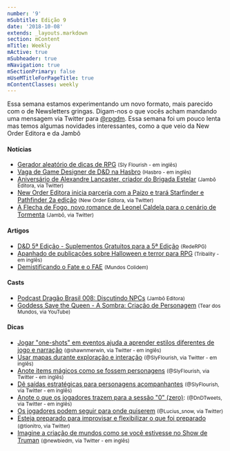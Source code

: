 ```yaml
---
number: '9'
mSubtitle: Edição 9
date: '2018-10-08'
extends: _layouts.markdown
section: mContent
mTitle: Weekly
mActive: true
mSubheader: true
mNavigation: true
mSectionPrimary: false
mUseMTitleForPageTitle: true
mContentClasses: weekly
---
```


Essa semana estamos experimentando um novo formato, mais parecido com o de Newsletters gringas. Digam-nos o que vocês acham mandando uma mensagem via Twitter para [@rpgdm]. Essa semana foi um pouco lenta mas temos algumas novidades interessantes, como a que veio da New Order Editora e da Jambô

#### Notícias

- [Gerador aleatório de dicas de RPG] <small>(Sly Flourish - em inglês)</small>
- [Vaga de Game Designer de D&D na Hasbro] <small>(Hasbro - em inglês)</small>
- [Aniversário de Alexandre Lancaster, criador do Brigada Estelar] <small>(Jambô Editora, via Twitter)</small>
- [New Order Editora inicia parceria com a Paizo e trará Starfinder e Pathfinder 2a edição] <small>(New Order Editora, via Twitter)</small>
- [A Flecha de Fogo, novo romance de Leonel Caldela para o cenário de Tormenta] <small>(Jambô, via Twitter)</small>

#### Artigos

- [D&D 5ª Edição - Suplementos Gratuitos para a 5ª Edição] <small>(RedeRPG)</small>
- [Apanhado de publicações sobre Halloween e terror para RPG] <small>(Tribality - em inglês)</small>
- [Demistificando o Fate e o FAE] <small>(Mundos Colidem)</small>

#### Casts

- [Podcast Dragão Brasil 008: Discutindo NPCs] <small>(Jambô Editora)</small>
- [Goddess Save the Queen - A Sombra: Criação de Personagem] <small>(Tear dos Mundos, via YouTube)</small>

#### Dicas

- [Jogar "one-shots" em eventos ajuda a aprender estilos diferentes de jogo e narração] <small>(@shawnmerwin, via Twitter - em inglês)</small>
- [Usar mapas durante exploração e interação] <small>(@SlyFlourish, via Twitter - em inglês)</small>
- [Anote items mágicos como se fossem personagens] <small>(@SlyFlourish, via Twitter - em inglês)</small>
- [Dê saídas estratégicas para personagens acompanhantes] <small>(@SlyFlourish, via Twitter - em inglês)</small>
- [Anote o que os jogadores trazem para a sessão "0" (zero)]: <small>(@DnDTweets, via Twitter - em inglês)</small>
- [Os jogadores podem seguir para onde quiserem] <small>(@Lucius_snow, via Twitter)</small>
- [Esteja preparado para improvisar e flexibilizar o que foi preparado] <small>(@tionitro, via Twitter)</small>
- [Imagine a criação de mundos como se você estivesse no Show de Truman] <small>(@newbiedm, via Twitter - em inglês)</small>


[@rpgdm]: https://www.twitter.com/rpgdm
[Podcast Dragão Brasil 008: Discutindo NPCs]: https://jamboeditora.com.br/podcast-dragao-brasil-008-discutindo-npcs/
[Goddess Save the Queen - A Sombra: Criação de Personagem]: https://www.youtube.com/watch?v=dYmYeUbUzbY
[Gerador aleatório de dicas de RPG]: http://slyflourish.com/dnd_tip.html
[Vaga de Game Designer de D&D na Hasbro]: https://jobs.hasbro.com/job/Renton-Game-Designer-WA-98057/512134400/
[Jogar "one-shots" em eventos ajuda a aprender estilos diferentes de jogo e narração]: https://twitter.com/shawnmerwin/status/1049444736086487044
[D&D 5ª Edição - Suplementos Gratuitos para a 5ª Edição]: https://www.rederpg.com.br/2018/10/08/dd-5a-edicao-suplementos-gratuitos-para-5a-edicao/
[Usar mapas durante exploração e interação]: https://twitter.com/SlyFlourish/status/1049336340683378688
[Anote items mágicos como se fossem personagens]: https://twitter.com/SlyFlourish/status/1050785975192969216
[Dê saídas estratégicas para personagens acompanhantes]: https://twitter.com/SlyFlourish/status/1051163297993637888
[Aniversário de Alexandre Lancaster, criador do Brigada Estelar]: https://twitter.com/jamboeditora/status/1051112217616224256
[Apanhado de publicações sobre Halloween e terror para RPG]: https://www.tribality.com/2018/10/14/halloween-roundup-2018/
[Anote o que os jogadores trazem para a sessão "0" (zero)]: https://twitter.com/DnDTweets/status/1050806810335223809
[Os jogadores podem seguir para onde quiserem]: https://twitter.com/Lucius_Snow/status/1050449325778714624
[Esteja preparado para improvisar e flexibilizar o que foi preparado]: https://twitter.com/tionitro/status/1050832258867843072
[New Order Editora inicia parceria com a Paizo e trará Starfinder e Pathfinder 2a edição]: https://twitter.com/EditoraNewOrder/status/1050947122055532544
[Imagine a criação de mundos como se você estivesse no Show de Truman]: https://twitter.com/newbiedm/status/1050151954150768640
[Demistificando o Fate e o FAE]: https://mundoscolidem.com.br/desmistificando-o-fate-e-o-fae/
[A Flecha de Fogo, novo romance de Leonel Caldela para o cenário de Tormenta]: https://twitter.com/jamboeditora/status/1050343557217837057

